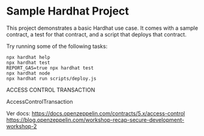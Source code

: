 # Sample Hardhat Project

This project demonstrates a basic Hardhat use case. It comes with a sample contract, a test for that contract, and a script that deploys that contract.

Try running some of the following tasks:

```shell
npx hardhat help
npx hardhat test
REPORT_GAS=true npx hardhat test
npx hardhat node
npx hardhat run scripts/deploy.js
```
ACCESS CONTROL TRANSACTION

AccessControlTransaction 

Ver docs: 
https://docs.openzeppelin.com/contracts/5.x/access-control
https://blog.openzeppelin.com/workshop-recap-secure-development-workshop-2


